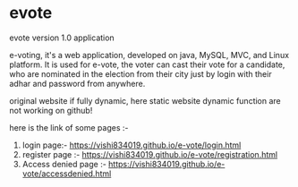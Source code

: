 # evote
evote version 1.0 application

e-voting, it's a web application, developed on java, MySQL, MVC, and Linux platform. It is used for e-vote, the voter can cast their vote for a candidate, who are nominated in the election from their city just by login with their adhar and password from anywhere.

original website if fully dynamic, here static website dynamic function are not working on github!

here is the link of some pages :-

1. login page:- https://vishi834019.github.io/e-vote/login.html
2. register page :- https://vishi834019.github.io/e-vote/registration.html
3. Access denied page :- https://vishi834019.github.io/e-vote/accessdenied.html
